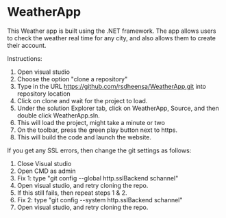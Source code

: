 # WeatherApp
This Weather app is built using the .NET framework.
The app allows users to check the weather real time for any city, and also allows them to create their account.

Instructions:
1. Open visual studio
2. Choose the option "clone a repository"
3. Type in the URL https://github.com/rsdheensa/WeatherApp.git into repository location
4. Click on clone and wait for the project to load.
5. Under the solution Explorer tab, click on WeatherApp, Source, and then double click WeatherApp.sln. 
6. This will load the project, might take a minute or two
7. On the toolbar, press the green play button next to https.
8. This will build the code and launch the website.

If you get any SSL errors, then change the git settings as follows:

1. Close Visual studio
2. Open CMD as admin
2. Fix 1: type "git config --global http.sslBackend schannel"
3. Open visual studio, and retry cloning the repo.
4. If this still fails, then repeat steps 1 & 2.
5. Fix 2: type "git config --system http.sslBackend schannel"
6. Open visual studio, and retry cloning the repo.
